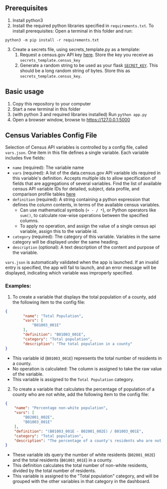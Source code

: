 ## Prerequisites
1. Install python3
2. Install the required python libraries specified in `requirements.txt`. To install prerequisites: Open a terminal in this folder and run:
```
python3 -m pip install -r requirements.txt
```
3. Create a secrets file, using secrets_template.py as a template:
   1. Request a census.gov API key [here](https://duckduckgo.com/?t=canonical&q=census.gov+api+key&ia=web). Store the key you receive as `secrets_template.census_key`
   2. Generate a random string to be used as your flask [`SECRET_KEY`](https://flask.palletsprojects.com/en/1.1.x/config/#SECRET_KEY). This should be a long random string of bytes. Store this as `secrets_template.census_key`.
## Basic usage
1. Copy this repository to your computer
2. Start a new terminal in this folder
3. (with python 3 and required libraries installed) Run `python app.py`
4. Open a browser window, browse to https://127.0.0.1:5000

## Census Variables Config File
Selection of Census API variables is controlled by a config file, called `vars.json`. One item in this file defines a single variable. Each variable includes five fields:
- `name` (required): The variable name
- `vars` (required): A list of the data.census.gov API variable ids required in this variable's definition. Accepts multiple ids to allow specification of fields that are aggregations of several variables. Find the list of available census API variable IDs for detailed, subject, data profile, and comparison profile tables [here](https://www.census.gov/data/developers/data-sets/acs-5year.html)
- `definition` (required):  A string containing a python expression that defines the column contents, in terms of the available census variables. 
  - Can use mathematical symbols (`+ - / *`), or Python operators like `sum()`, to calculate row-wise operations between the specified columns. 
  - To apply no operation, and assign the value of a single census api variable, assign this to the variable id.
- `category` (required): The category of this variable. Variables in the same category will be displayed under the same heading.
- `description` (optional): A text description of the content and purpose of the variable.

`vars.json` is automatically validated when the app is launched. If an invalid entry is specified, the app will fail to launch, and an error message will be displayed, indicating which variable was improperly specified.
### Examples:


1. To create a variable that displays the total population of a county, add the following item to the config file:
```json
{
        "name": "Total Population",
        "vars": [
            "B01003_001E"
        ],
        "definition": "B01003_001E",
        "category": "Total population",
        "description": "The total population in a county"
}
```
- This variable id (`B01003_001E`) represents the total number of residents in a county.
- No operation is calculated: The column is assigned to take the raw value of the variable.
- This variable is assigned to the `Total Population` category.

2. To create a variable that calculates the percentage of population of a county who are not white, add the following item to the config file:
```json
{
    "name": "Percentage non-white population",
    "vars": [
        "B02001_002E",
        "B01003_001E"
    ],
    "definition": "(B01003_001E - B02001_002E) / B01003_001E",
    "category": "Total population",
    "description": "The percentage of a county's residents who are not white"
}
```
- These variable ids query the number of white residents (`B02001_002E`) and the total residents (`B01003_001E`) in a county.
- This definition calculates the total number of non-white residents, divided by the total number of residents.
- This variable is assigned to the "Total population" category, and will be grouped with the other variables in that category in the dashboard.